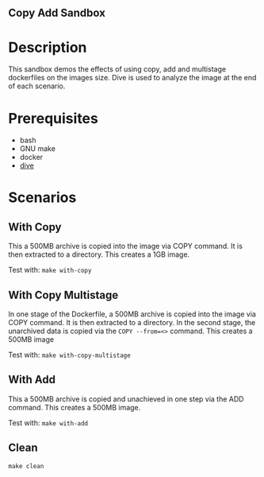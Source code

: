 Copy Add Sandbox
---

# Description
This sandbox demos the effects of using copy, add and multistage dockerfiles on the images size. Dive is used to analyze the image at the end of each scenario.

# Prerequisites
- bash
- GNU make
- docker
- [dive](https://github.com/wagoodman/dive)

# Scenarios
## With Copy
This a 500MB archive is copied into the image via COPY command. It is then extracted to a directory. This creates a 1GB image.

Test with:  `make with-copy`

## With Copy Multistage
In one stage of the Dockerfile, a 500MB archive is copied into the image via COPY command. It is then extracted to a directory. In the second stage, the unarchived data is copied via the `COPY --from=<>` command. This creates a 500MB image

Test with:  `make with-copy-multistage`

## With Add
This a 500MB archive is copied and unachieved in one step via the ADD command.  This creates a 500MB image.

Test with:  `make with-add`

## Clean
`make clean`
